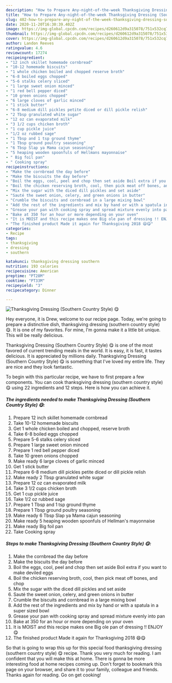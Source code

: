 ```yaml
---
description: "How to Prepare Any-night-of-the-week Thanksgiving Dressing (Southern Country Style) 😋"
title: "How to Prepare Any-night-of-the-week Thanksgiving Dressing (Southern Country Style) 😋"
slug: 402-how-to-prepare-any-night-of-the-week-thanksgiving-dressing-southern-country-style
date: 2020-11-20T16:30:39.402Z
image: https://img-global.cpcdn.com/recipes/d260612d9a315078/751x532cq70/thanksgiving-dressing-southern-country-style-😋-recipe-main-photo.jpg
thumbnail: https://img-global.cpcdn.com/recipes/d260612d9a315078/751x532cq70/thanksgiving-dressing-southern-country-style-😋-recipe-main-photo.jpg
cover: https://img-global.cpcdn.com/recipes/d260612d9a315078/751x532cq70/thanksgiving-dressing-southern-country-style-😋-recipe-main-photo.jpg
author: Landon Reeves
ratingvalue: 4.6
reviewcount: 17274
recipeingredient:
- "12 inch skillet homemade cornbread"
- "10-12 homemade biscuits"
- "1 whole chicken boiled and chopped reserve broth"
- "6-8 boiled eggs chopped"
- "5-6 stalks celery sliced"
- "1 large sweet onion minced"
- "1 red bell pepper diced"
- "10 green onions chopped"
- "6 large cloves of garlic minced"
- "1 stick butter"
- "6-8 medium dill pickles petite diced or dill pickle relish"
- "2 Tbsp granulated white sugar"
- "12 oz can evaporated milk"
- "3 1/2 cups chicken broth"
- "1 cup pickle juice"
- "1/2 oz rubbed sage"
- "1 Tbsp and 1 tsp ground thyme"
- "1 Tbsp ground poultry seasoning"
- "6 Tbsp Slap ya Mama cajun seasoning"
- "5 heaping wooden spoonfuls of Hellmans mayonnaise"
- " Big foil pan"
- " Cooking spray"
recipeinstructions:
- "Make the cornbread the day before"
- "Make the biscuits the day before"
- "Boil the eggs, cool, peel and chop then set aside Boil extra if you want to make deviled eggs"
- "Boil the chicken reserving broth, cool, then pick meat off bones, and chop"
- "Mix the sugar with the diced dill pickles and set aside"
- "Sauté the sweet onion, celery, and green onions in butter"
- "Crumble the biscuits and cornbread in a large mixing bowl"
- "Add the rest of the ingredients and mix by hand or with a spatula in a super sized bowl"
- "Grease your pan with cooking spray and spread mixture evenly into pan"
- "Bake at 350 for an hour or more depending on your oven"
- "It is MOIST and this recipe makes one Big ole pan of dressing !! ENJOY 😋"
- "The finished product Made it again for Thanksgiving 2018 😄😋"
categories:
- Recipe
tags:
- thanksgiving
- dressing
- southern

katakunci: thanksgiving dressing southern 
nutrition: 193 calories
recipecuisine: American
preptime: "PT28M"
cooktime: "PT33M"
recipeyield: "3"
recipecategory: Dinner

---
```



![Thanksgiving Dressing (Southern Country Style) 😋](https://img-global.cpcdn.com/recipes/d260612d9a315078/751x532cq70/thanksgiving-dressing-southern-country-style-😋-recipe-main-photo.jpg)

Hey everyone, it is Drew, welcome to our recipe page. Today, we're going to prepare a distinctive dish, thanksgiving dressing (southern country style) 😋. It is one of my favorites. For mine, I'm gonna make it a little bit unique. This will be really delicious.



Thanksgiving Dressing (Southern Country Style) 😋 is one of the most favored of current trending meals in the world. It is easy, it is fast, it tastes delicious. It is appreciated by millions daily. Thanksgiving Dressing (Southern Country Style) 😋 is something that I've loved my entire life. They are nice and they look fantastic.


To begin with this particular recipe, we have to first prepare a few components. You can cook thanksgiving dressing (southern country style) 😋 using 22 ingredients and 12 steps. Here is how you can achieve it.

<!--inarticleads1-->

##### The ingredients needed to make Thanksgiving Dressing (Southern Country Style) 😋:

1. Prepare 12 inch skillet homemade cornbread
1. Take 10-12 homemade biscuits
1. Get 1 whole chicken boiled and chopped, reserve broth
1. Take 6-8 boiled eggs chopped
1. Prepare 5-6 stalks celery sliced
1. Prepare 1 large sweet onion minced
1. Prepare 1 red bell pepper diced
1. Take 10 green onions chopped
1. Make ready 6 large cloves of garlic minced
1. Get 1 stick butter
1. Prepare 6-8 medium dill pickles petite diced or dill pickle relish
1. Make ready 2 Tbsp granulated white sugar
1. Prepare 12 oz can evaporated milk
1. Take 3 1/2 cups chicken broth
1. Get 1 cup pickle juice
1. Take 1/2 oz rubbed sage
1. Prepare 1 Tbsp and 1 tsp ground thyme
1. Prepare 1 Tbsp ground poultry seasoning
1. Make ready 6 Tbsp Slap ya Mama cajun seasoning
1. Make ready 5 heaping wooden spoonfuls of Hellman&#39;s mayonnaise
1. Make ready  Big foil pan
1. Take  Cooking spray




<!--inarticleads2-->

##### Steps to make Thanksgiving Dressing (Southern Country Style) 😋:

1. Make the cornbread the day before
1. Make the biscuits the day before
1. Boil the eggs, cool, peel and chop then set aside Boil extra if you want to make deviled eggs
1. Boil the chicken reserving broth, cool, then pick meat off bones, and chop
1. Mix the sugar with the diced dill pickles and set aside
1. Sauté the sweet onion, celery, and green onions in butter
1. Crumble the biscuits and cornbread in a large mixing bowl
1. Add the rest of the ingredients and mix by hand or with a spatula in a super sized bowl
1. Grease your pan with cooking spray and spread mixture evenly into pan
1. Bake at 350 for an hour or more depending on your oven
1. It is MOIST and this recipe makes one Big ole pan of dressing !! ENJOY 😋
1. The finished product Made it again for Thanksgiving 2018 😄😋




So that is going to wrap this up for this special food thanksgiving dressing (southern country style) 😋 recipe. Thank you very much for reading. I am confident that you will make this at home. There is gonna be more interesting food at home recipes coming up. Don't forget to bookmark this page on your browser, and share it to your family, colleague and friends. Thanks again for reading. Go on get cooking!

